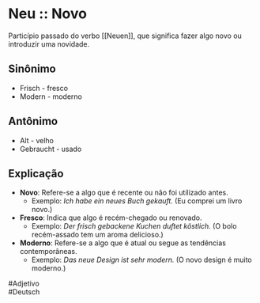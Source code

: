 # Neu :: Novo
Particípio passado do verbo [[Neuen]], que significa fazer algo novo ou introduzir uma novidade.

## Sinônimo
- Frisch - fresco  
- Modern - moderno  

## Antônimo
- Alt - velho  
- Gebraucht - usado  

## Explicação
- **Novo**: Refere-se a algo que é recente ou não foi utilizado antes.
  - Exemplo: *Ich habe ein neues Buch gekauft.* (Eu comprei um livro novo.)
- **Fresco**: Indica que algo é recém-chegado ou renovado.
  - Exemplo: *Der frisch gebackene Kuchen duftet köstlich.* (O bolo recém-assado tem um aroma delicioso.)
- **Moderno**: Refere-se a algo que é atual ou segue as tendências contemporâneas.
  - Exemplo: *Das neue Design ist sehr modern.* (O novo design é muito moderno.)

#Adjetivo  
#Deutsch
